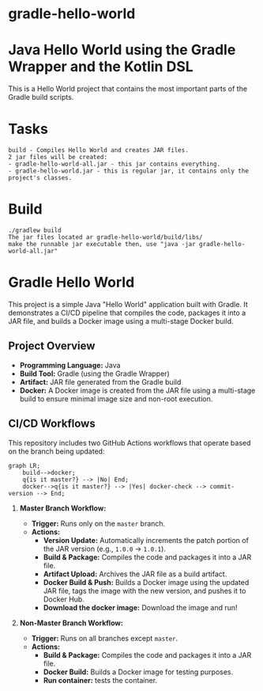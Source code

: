 # gradle-hello-world
# Java Hello World using the Gradle Wrapper and the Kotlin DSL
This is a Hello World project that contains the most important parts of the Gradle build scripts.

# Tasks
```
build - Compiles Hello World and creates JAR files.
2 jar files will be created:
- gradle-hello-world-all.jar - this jar contains everything.
- gradle-hello-world.jar - this is regular jar, it contains only the project's classes.
```

# Build
```
./gradlew build
The jar files located ar gradle-hello-world/build/libs/
make the runnable jar executable then, use "java -jar gradle-hello-world-all.jar"
```


# Gradle Hello World

This project is a simple Java "Hello World" application built with Gradle. It demonstrates a CI/CD pipeline that compiles the code, packages it into a JAR file, and builds a Docker image using a multi-stage Docker build.

## Project Overview

- **Programming Language:** Java
- **Build Tool:** Gradle (using the Gradle Wrapper)
- **Artifact:** JAR file generated from the Gradle build
- **Docker:** A Docker image is created from the JAR file using a multi-stage build to ensure minimal image size and non-root execution.

## CI/CD Workflows

This repository includes two GitHub Actions workflows that operate based on the branch being updated:

```mermaid
graph LR;
    build-->docker;
    q{is it master?} --> |No| End;
    docker-->q{is it master?} --> |Yes| docker-check --> commit-version --> End;
```

1. **Master Branch Workflow:**
   - **Trigger:** Runs only on the `master` branch.
   - **Actions:**
     - **Version Update:** Automatically increments the patch portion of the JAR version (e.g., `1.0.0` → `1.0.1`).
     - **Build & Package:** Compiles the code and packages it into a JAR file.
     - **Artifact Upload:** Archives the JAR file as a build artifact.
     - **Docker Build & Push:** Builds a Docker image using the updated JAR file, tags the image with the new version, and pushes it to Docker Hub.
     - **Download the docker image:** Download the image and run!

2. **Non-Master Branch Workflow:**
   - **Trigger:** Runs on all branches except `master`.
   - **Actions:**
     - **Build & Package:** Compiles the code and packages it into a JAR file.
     - **Docker Build:** Builds a Docker image for testing purposes.
     - **Run container:** tests the container.

